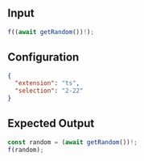 
## Input
```javascript input
f((await getRandom())!);
```

## Configuration
```json configuration
{
  "extension": "ts",
  "selection": "2-22"
}
```

## Expected Output
```javascript expected output
const random = (await getRandom())!;
f(random);
```
